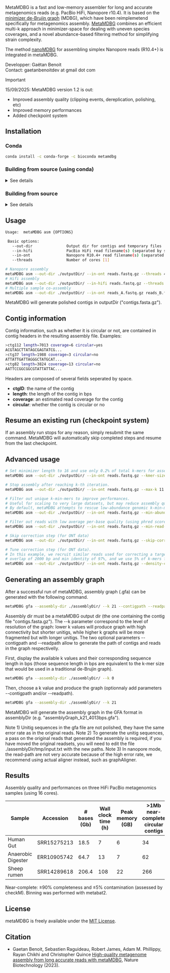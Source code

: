 MetaMDBG is a fast and low-memory assembler for long and accurate metagenomics reads (e.g. PacBio HiFi, Nanopore r10.4). It is based on the [minimizer de-Brujin graph](https://github.com/ekimb/rust-mdbg) (MDBG), which have been reimplemetend specifically for metagenomics assembly. [MetaMDBG](https://www.nature.com/articles/s41587-023-01983-6) combines an efficient multi-k approach in minimizer-space for dealing with uneven species coverages, and a novel abundance-based filtering method for simplifying strain complexity.

The method [nanoMDBG](https://www.biorxiv.org/content/10.1101/2025.04.22.649928v1) for assembling simplex Nanopore reads (R10.4+) is integrated in metaMDBG.

Developper: Gaëtan Benoit  
Contact: gaetanbenoitdev at gmail dot com

> [!IMPORTANT]
> 15/09/2025:
> MetaMDBG version 1.2 is out:
> * Improved assembly quality (clipping events, dereplication, polishing, etc)
> * Improved memory performances
> * Added checkpoint system


## Installation

### Conda

```sh
conda install -c conda-forge -c bioconda metamdbg
```
### Building from source (using conda)

<details><summary>See details</summary>
<p>
Choose an installation directory, then copy-paste the following commands.
	
```sh
# Download metaMDBG repository  
git clone https://github.com/GaetanBenoitDev/metaMDBG.git

# Create metaMDBG conda environment
cd metaMDBG
conda env create -f conda_env.yml
conda activate metamdbg1.2
conda env config vars set CPATH=${CONDA_PREFIX}/include:${CPATH}
conda deactivate

# Activate metaMDBG environment
conda activate metamdbg1.2

# Compile the software
mkdir build
cd build
cmake ..
make -j 3
```
	
After successful installation, an executable named metaMDBG will appear in ./build/bin.
</p>
</details>

### Building from source

<details><summary>See details</summary>
	
<p>
	
**Prerequisites**
- gcc 9.4+
- cmake 3.10+
- zlib
- openmp
- minimap2 2.24+
  
</p>
	
```sh
git clone https://github.com/GaetanBenoitDev/metaMDBG.git
cd metaMDBG
mkdir build
cd build
cmake ..
make -j 3
```

</details>

## Usage

```sh
Usage:  metaMDBG asm {OPTIONS}

 Basic options:
   --out-dir               Output dir for contigs and temporary files
   --in-hifi               PacBio HiFi read filename(s) (separated by space)
   --in-ont                Nanopore R10.4+ read filename(s) (separated by space)
   --threads               Number of cores [1]

# Nanopore assembly
metaMDBG asm --out-dir ./outputDir/ --in-ont reads.fastq.gz --threads 4
# Hifi assembly
metaMDBG asm --out-dir ./outputDir/ --in-hifi reads.fastq.gz --threads 4
# Multiple sample co-assembly
metaMDBG asm --out-dir ./outputDir/ --in-ont reads_A.fastq.gz reads_B.fastq.gz reads_C.fastq.gz --threads 4
```

MetaMDBG will generate polished contigs in outputDir ("contigs.fasta.gz").
  
## Contig information
Contig information, such as whether it is circular or not, are contained in contig headers in the resulting assembly file.
Examples:

```sh
>ctg112 length=7013 coverage=6 circular=yes
ACGTAGCTTATAGCGAGTATCG...
>ctg37 length=1988 coverage=3 circular=no
ATTATTGATTAGGGCTATGCAT...
>ctg82 length=3824 coverage=13 circular=no
AATTCCGGCGGCGTATTATTAC...
```
Headers are composed of several fields seperated by space.
* **ctgID**:    the name of the contig
* **length**:   the length of the contig in bps
* **coverage**: an estimated read coverage for the contig
* **circular**: whether the contig is circular or no

## Resume an existing run (checkpoint system)

If an assembly run stops for any reason, simply resubmit the same command.
MetaMDBG will automatically skip completed steps and resume from the last checkpoint.

## Advanced usage
 
```sh
# Set minimizer length to 16 and use only 0.2% of total k-mers for assembly.
metaMDBG asm --out-dir ./outputDir/ --in-ont reads.fastq.gz --kmer-size 16 --density-assembly 0.002

# Stop assembly after reaching k-th iteration.
metaMDBG asm --out-dir ./outputDir/ --in-ont reads.fastq.gz --max-k 11

# Filter out unique k-min-mers to improve performances.
# Useful for scaling to very large datasets, but may reduce assembly quality and completeness.
# By default, metaMDBG attempts to rescue low-abundance genomic k-min-mers.
metaMDBG asm --out-dir ./outputDir/ --in-ont reads.fastq.gz --min-abundance 2

# Filter out reads with low average per-base quality (using phred score)
metaMDBG asm --out-dir ./outputDir/ --in-ont reads.fastq.gz --min-read-quality 10

# Skip correction step (for ONT data)
metaMDBG asm --out-dir ./outputDir/ --in-ont reads.fastq.gz --skip-correction

# Tune correction step (for ONT data).
# In this example, we recruit similar reads used for correcting a target read with minimum read
# overlap of 2000 bp and min identity of 97%, and we use 5% of k-mers for correction.
metaMDBG asm --out-dir ./outputDir/ --in-ont reads.fastq.gz --density-correction 0.05 --min-read-identity 0.97 --min-read-overlap 2000
```

## Generating an assembly graph

After a successful run of metaMDBG, assembly graph (.gfa) can be generated with the following command.
```sh
metaMDBG gfa --assembly-dir ./assemblyDir/ --k 21 --contigpath --readpath --threads 4
```

Assembly dir must be a metaMDBG output dir (the one containing the contig file "contigs.fasta.gz"). The --k parameter correspond to the level of resolution of the graph: lower k values will produce graph with high connectivity but shorter unitigs, while higher k graphs will be more fragmented but with longer unitigs. The two optional parameters --contigpath and --readpath allow to generate the path of contigs and reads in the graph respectivelly.

First, display the available k values and their corresponding sequence length in bps (those sequence length in bps are equivalent to the k-mer size that would be used in a traditional de-Brujin graph).
```sh
metaMDBG gfa --assembly-dir ./assemblyDir/ --k 0
```

Then, choose a k value and produce the graph (optionnaly add parameters --contigpath and/or --readpath).
```sh
metaMDBG gfa --assembly-dir ./assemblyDir/ --k 21
```

MetaMDBG will generate the assembly graph in the GFA format in assemblyDir (e.g. "assemblyGraph_k21_4013bps.gfa").

Note 1) Unitig sequences in the gfa file are not polished, they have the same error rate as in the original reads. Note 2) To generate the unitig sequences, a pass on the original reads that generated the assembly is required, if you have moved the original readsets, you will need to edit the file ./assemblyDir/tmp/input.txt with the new paths. Note 3) In nanopore mode, the read-path are not very accurate because of the high error rate, we recommend using actual aligner instead, such as graphAligner.

## Results

Assembly quality and performances on three HiFi PacBio metagenomics samples (using 16 cores).

| Sample | Accession | # bases (Gb) | Wall clock time (h) | Peak memory (GB) | >1Mb near-complete circular contigs | Near-complete MAGs | 
| --- | --- | --- | --- | --- | --- | --- | 
| Human Gut | SRR15275213 | 18.5 | 7 | 6 | 34 | 70 | 
| Anaerobic Digester | ERR10905742 | 64.7  | 13 | 7 | 62 | 130 | 
| Sheep rumen | SRR14289618 | 206.4 | 108 | 22 | 266 | 447 | 

Near-complete: ≥90% completeness and ≤5% contamination (assessed by checkM). Binning was performed with metabat2.

## License

metaMDBG is freely available under the [MIT License](https://opensource.org/license/mit-0/).

## Citation

* Gaetan Benoit, Sebastien Raguideau, Robert James, Adam M. Phillippy, Rayan Chikhi and Christopher Quince [High-quality metagenome assembly from long accurate reads with metaMDBG](https://www.nature.com/articles/s41587-023-01983-6), Nature Biotechnology (2023).
